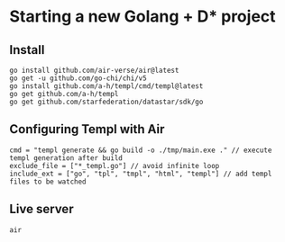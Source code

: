 # Starting a new Golang + D* project

## Install

```
go install github.com/air-verse/air@latest
go get -u github.com/go-chi/chi/v5
go install github.com/a-h/templ/cmd/templ@latest
go get github.com/a-h/templ
go get github.com/starfederation/datastar/sdk/go
```

## Configuring Templ with Air

```
cmd = "templ generate && go build -o ./tmp/main.exe ." // execute templ generation after build
exclude_file = ["*_templ.go"] // avoid infinite loop
include_ext = ["go", "tpl", "tmpl", "html", "templ"] // add templ files to be watched
```

## Live server

```
air
```